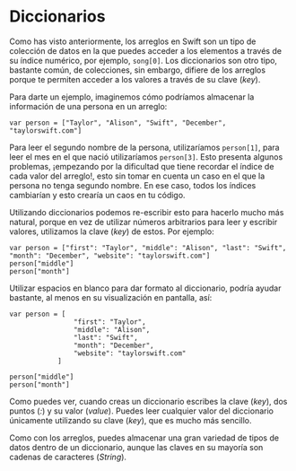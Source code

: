 # Diccionarios

Como has visto anteriormente, los arreglos en Swift son un tipo de colección de datos en la que puedes acceder a los elementos a través de su índice numérico, por ejemplo, `song[0]`. Los diccionarios son otro tipo, bastante común, de colecciones, sin embargo, difiere de los arreglos porque te permiten acceder a los valores a través de su clave (*key*).

Para darte un ejemplo, imaginemos cómo podríamos almacenar la información de una persona en un arreglo:

    var person = ["Taylor", "Alison", "Swift", "December", "taylorswift.com"]

Para leer el segundo nombre de la persona, utilizaríamos `person[1]`, para leer el mes en el que nació utilizaríamos `person[3]`. Esto presenta algunos problemas, ¡empezando por la dificultad que tiene recordar el índice de cada valor del arreglo!, esto sin tomar en cuenta un caso en el que la persona no tenga segundo nombre. En ese caso, todos los índices cambiarían y esto crearía un caos en tu código.

Utilizando diccionarios podemos re-escribir esto para hacerlo mucho más natural, porque en vez de utilizar números arbitrarios para leer y escribir valores, utilizamos la clave (*key*) de estos. Por ejemplo:

    var person = ["first": "Taylor", "middle": "Alison", "last": "Swift", "month": "December", "website": "taylorswift.com"]
    person["middle"]
    person["month"]

Utilizar espacios en blanco para dar formato al diccionario, podría ayudar bastante, al menos en su visualización en pantalla, así:

    var person = [
                    "first": "Taylor",
                    "middle": "Alison",
                    "last": "Swift",
                    "month": "December",
                    "website": "taylorswift.com"
                ]

    person["middle"]
    person["month"]

Como puedes ver, cuando creas un diccionario escribes la clave (*key*), dos puntos (*:*) y su valor (*value*). Puedes leer cualquier valor del diccionario únicamente utilizando su clave (*key*), que es mucho más sencillo.

Como con los arreglos, puedes almacenar una gran variedad de tipos de datos dentro de un diccionario, aunque las claves en su mayoría son cadenas de caracteres (*String*).